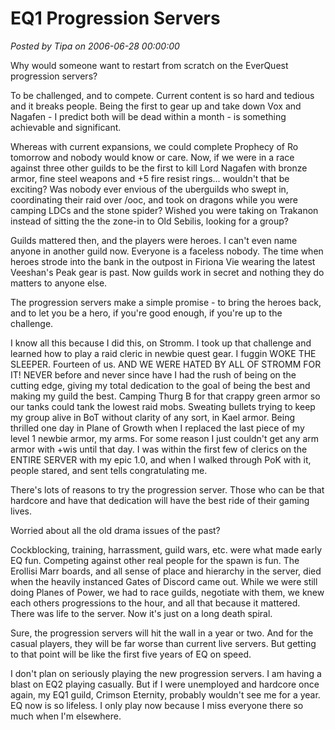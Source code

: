# EQ1 Progression Servers

*Posted by Tipa on 2006-06-28 00:00:00*

Why would someone want to restart from scratch on the EverQuest progression servers?

To be challenged, and to compete. Current content is so hard and tedious and it breaks people. Being the first to gear up and take down Vox and Nagafen - I predict both will be dead within a month - is something achievable and significant.

Whereas with current expansions, we could complete Prophecy of Ro tomorrow and nobody would know or care. Now, if we were in a race against three other guilds to be the first to kill Lord Nagafen with bronze armor, fine steel weapons and +5 fire resist rings... wouldn't that be exciting? Was nobody ever envious of the uberguilds who swept in, coordinating their raid over /ooc, and took on dragons while you were camping LDCs and the stone spider? Wished you were taking on Trakanon instead of sitting the the zone-in to Old Sebilis, looking for a group?

Guilds mattered then, and the players were heroes. I can't even name anyone in another guild now. Everyone is a faceless nobody. The time when heroes strode into the bank in the outpost in Firiona Vie wearing the latest Veeshan's Peak gear is past. Now guilds work in secret and nothing they do matters to anyone else.

The progression servers make a simple promise - to bring the heroes back, and to let you be a hero, if you're good enough, if you're up to the challenge.

I know all this because I did this, on Stromm. I took up that challenge and learned how to play a raid cleric in newbie quest gear. I fuggin WOKE THE SLEEPER. Fourteen of us. AND WE WERE HATED BY ALL OF STROMM FOR IT! NEVER before and never since have I had the rush of being on the cutting edge, giving my total dedication to the goal of being the best and making my guild the best. Camping Thurg B for that crappy green armor so our tanks could tank the lowest raid mobs. Sweating bullets trying to keep my group alive in BoT without clarity of any sort, in Kael armor. Being thrilled one day in Plane of Growth when I replaced the last piece of my level 1 newbie armor, my arms. For some reason I just couldn't get any arm armor with +wis until that day. I was within the first few of clerics on the ENTIRE SERVER with my epic 1.0, and when I walked through PoK with it, people stared, and sent tells congratulating me.

There's lots of reasons to try the progression server. Those who can be that hardcore and have that dedication will have the best ride of their gaming lives.

Worried about all the old drama issues of the past?

Cockblocking, training, harrassment, guild wars, etc. were what made early EQ fun. Competing against other real people for the spawn is fun. The Erollisi Marr boards, and all sense of place and hierarchy in the server, died when the heavily instanced Gates of Discord came out. While we were still doing Planes of Power, we had to race guilds, negotiate with them, we knew each others progressions to the hour, and all that because it mattered. There was life to the server. Now it's just on a long death spiral.

Sure, the progression servers will hit the wall in a year or two. And for the casual players, they will be far worse than current live servers. But getting to that point will be like the first five years of EQ on speed.

I don't plan on seriously playing the new progression servers. I am having a blast on EQ2 playing casually. But if I were unemployed and hardcore once again, my EQ1 guild, Crimson Eternity, probably wouldn't see me for a year. EQ now is so lifeless. I only play now because I miss everyone there so much when I'm elsewhere.
